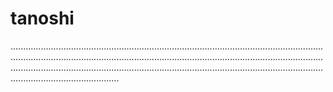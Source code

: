 # tanoshi

...............................................................................................................................................................................................................................................................................................................................................................................................................................